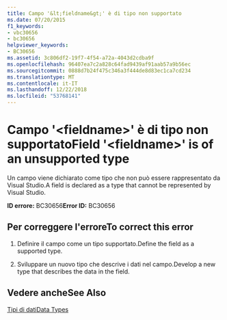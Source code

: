 ```yaml
---
title: Campo '&lt;fieldname&gt;' è di tipo non supportato
ms.date: 07/20/2015
f1_keywords:
- vbc30656
- bc30656
helpviewer_keywords:
- BC30656
ms.assetid: 3c806df2-19f7-4f54-a72a-4043d2cdba9f
ms.openlocfilehash: 96407ea7c2a828c64fad9439af91aab57a9b56ec
ms.sourcegitcommit: 0888d7b24f475c346a3f444de8d83ec1ca7cd234
ms.translationtype: MT
ms.contentlocale: it-IT
ms.lasthandoff: 12/22/2018
ms.locfileid: "53768141"
---
```

# <a name="field-ltfieldnamegt-is-of-an-unsupported-type"></a><span data-ttu-id="ed9f0-102">Campo '&lt;fieldname&gt;' è di tipo non supportato</span><span class="sxs-lookup"><span data-stu-id="ed9f0-102">Field '&lt;fieldname&gt;' is of an unsupported type</span></span>
<span data-ttu-id="ed9f0-103">Un campo viene dichiarato come tipo che non può essere rappresentato da Visual Studio.</span><span class="sxs-lookup"><span data-stu-id="ed9f0-103">A field is declared as a type that cannot be represented by Visual Studio.</span></span>  
  
 <span data-ttu-id="ed9f0-104">**ID errore:** BC30656</span><span class="sxs-lookup"><span data-stu-id="ed9f0-104">**Error ID:** BC30656</span></span>  
  
## <a name="to-correct-this-error"></a><span data-ttu-id="ed9f0-105">Per correggere l'errore</span><span class="sxs-lookup"><span data-stu-id="ed9f0-105">To correct this error</span></span>  
  
1.  <span data-ttu-id="ed9f0-106">Definire il campo come un tipo supportato.</span><span class="sxs-lookup"><span data-stu-id="ed9f0-106">Define the field as a supported type.</span></span>  
  
2.  <span data-ttu-id="ed9f0-107">Sviluppare un nuovo tipo che descrive i dati nel campo.</span><span class="sxs-lookup"><span data-stu-id="ed9f0-107">Develop a new type that describes the data in the field.</span></span>  
  
## <a name="see-also"></a><span data-ttu-id="ed9f0-108">Vedere anche</span><span class="sxs-lookup"><span data-stu-id="ed9f0-108">See Also</span></span>  
 [<span data-ttu-id="ed9f0-109">Tipi di dati</span><span class="sxs-lookup"><span data-stu-id="ed9f0-109">Data Types</span></span>](../../visual-basic/language-reference/data-types/index.md)
